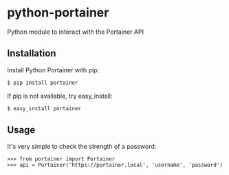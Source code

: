 # python-portainer
Python module to interact with the Portainer API

## Installation
Install Python Portainer with pip:

```bash
$ pip install portainer
```

If pip is not available, try easy_install:

```bash
$ easy_install portainer
```

## Usage
It's very simple to check the strength of a password:

```pycon
>>> from portainer import Portainer
>>> api = Portainer('https://portainer.local', 'username', 'password')
```
